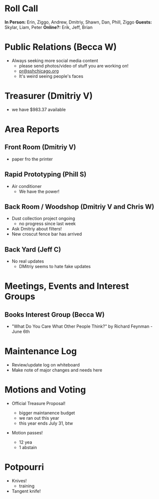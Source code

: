 # Roll Call
**In Person:** Erin, Ziggo, Andrew, Dmitriy, Shawn, Dan, Phill, Ziggo
**Guests:**  Skylar, Liam, Peter
**Online?:**  Erik, Jeff, Brian


# Public Relations (Becca W)
- Always seeking more social media content
  - please send photos/video of stuff you are working on!
  - pr@sshchicago.org
  - It's weird seeing people's faces

# Treasurer (Dmitriy V)
- we have $983.37 available

# Area Reports
## Front Room (Dmitriy V)
- paper fro the printer
## Rapid Prototyping (Phill S)
- Air conditioner
  - We have the power!
## Back Room / Woodshop (Dmitriy V and Chris W)
- Dust collection project ongoing
  - no progress since last week
- Ask Dmitriy about filters!
- New croscut fence bar has arrived
## Back Yard (Jeff C)
- No real updates
  - DMitriy seems to hate fake updates
# Meetings, Events and Interest Groups

## Books Interest Group (Becca W)
- "What Do You Care What Other People Think?" by Richard Feynman - June 6th
# Maintenance Log
- Review/update log on whiteboard
- Make note of major changes and needs here
# Motions and Voting
- Official Treasure Proposal!
  - bigger maintanence budget
  - we ran out this year
  - this year ends July 31, btw
 
- Motion passes!
  - 12 yea
  - 1 abstain
# Potpourri
- Knives!
  - training
- Tangent knife!

